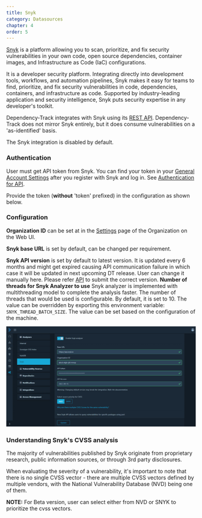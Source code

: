 ```yaml
---
title: Snyk
category: Datasources
chapter: 4
order: 5
---
```


[Snyk](https://security.snyk.io) is a platform allowing you to scan, prioritize, and fix security vulnerabilities in your own code, open source dependencies, container images, and Infrastructure as Code (IaC) configurations.

It is a developer security platform. Integrating directly into development tools, workflows, and automation pipelines, Snyk makes it easy for teams to find, prioritize, and fix security vulnerabilities in code, dependencies, containers, and infrastructure as code. Supported by industry-leading application and security intelligence, Snyk puts security expertise in any developer's toolkit.

Dependency-Track integrates with Snyk using its [REST API](https://apidocs.snyk.io/). Dependency-Track does not mirror Snyk entirely,
but it does consume vulnerabilities on a 'as-identified' basis.

The Snyk integration is disabled by default.

### Authentication

User must get API token from Snyk. You can find your token in your [General Account Settings](https://snyk.io/account/) after you register with Snyk and log in. See [Authentication for API](https://docs.snyk.io/snyk-api-info/authentication-for-api).

Provide the token (**without** 'token' prefixed) in the configuration as shown below.

### Configuration

**Organization ID** can be set at in the [Settings](https://docs.snyk.io/products/snyk-code/cli-for-snyk-code/before-you-start-set-the-organization-for-the-cli-tests/finding-the-snyk-id-and-internal-name-of-an-organization) page of the Organization on the Web UI.

**Snyk base URL** is set by default, can be changed per requirement.

**Snyk API version** is set by default to latest version. It is updated every 6 months and might get expired causing API communication failure in which case it will be updated in next upcoming DT release.
User can change it manually here. Please refer [API](https://apidocs.snyk.io/?version=2022-10-06#overview) to submit the correct version.
**Number of threads for Snyk Analyzer to use** Snyk analyzer is implemented with multithreading model to complete the analysis faster. The number of threads that would be used is configurable. By default, it is set to 10. The value can be overridden by exporting this environment variable: `SNYK_THREAD_BATCH_SIZE`. The value can be set based on the configuration of the machine. 

![](../../images/snyk-configuration.png)

### Understanding Snyk's CVSS analysis

The majority of vulnerabilities published by Snyk originate from proprietary research, public information sources, or through 3rd party disclosures.

When evaluating the severity of a vulnerability, it's important to note that there is no single CVSS vector - there are multiple CVSS vectors defined by multiple vendors, with the National Vulnerability Database (NVD) being one of them.

**NOTE:** For Beta version, user can select either from NVD or SNYK to prioritize the cvss vectors.
